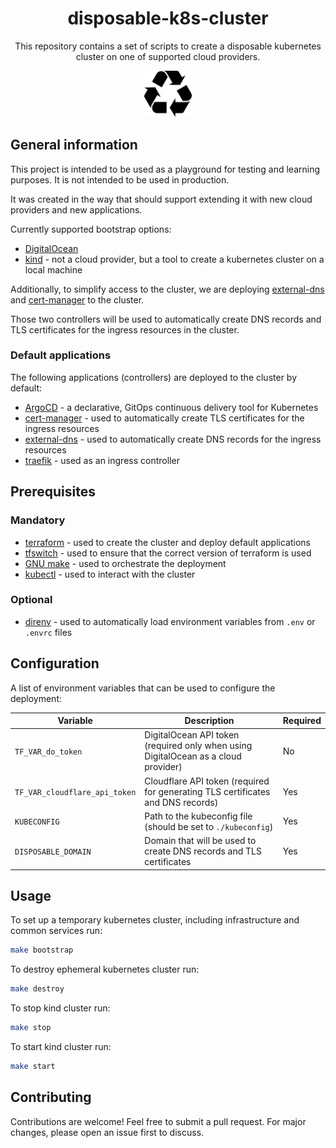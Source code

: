 <div align="center">

# disposable-k8s-cluster

This repository contains a set of scripts to create a disposable kubernetes cluster on one of supported cloud providers.

<img src="https://raw.githubusercontent.com/shini4i/assets/main/src/disposable-k8s-cluster/disposable.png" alt="Showcase" width="15%">

</div>

## General information

This project is intended to be used as a playground for testing and learning purposes. It is not intended to be used in
production.

It was created in the way that should support extending it with new cloud providers and new applications.

Currently supported bootstrap options:

* [DigitalOcean](https://www.digitalocean.com/)
* [kind](https://kind.sigs.k8s.io/) - not a cloud provider, but a tool to create a kubernetes cluster on a local machine

Additionally, to simplify access to the cluster, we are
deploying [external-dns](https://github.com/kubernetes-sigs/external-dns) and [cert-manager](https://cert-manager.io/)
to the cluster.

Those two controllers will be used to automatically create DNS records and TLS certificates for the ingress resources in
the cluster.

### Default applications

The following applications (controllers) are deployed to the cluster by default:

* [ArgoCD](https://argoproj.github.io/argo-cd/) - a declarative, GitOps continuous delivery tool for Kubernetes
* [cert-manager](https://cert-manager.io/) - used to automatically create TLS certificates for the ingress resources
* [external-dns](https://github.com/kubernetes-sigs/external-dns) - used to automatically create DNS records for the
  ingress resources
* [traefik](https://traefik.io/) - used as an ingress controller

## Prerequisites

### Mandatory

* [terraform](https://www.terraform.io/) - used to create the cluster and deploy default applications
* [tfswitch](https://tfswitch.warrensbox.com/) - used to ensure that the correct version of terraform is used
* [GNU make](https://www.gnu.org/software/make/) - used to orchestrate the deployment
* [kubectl](https://kubernetes.io/docs/tasks/tools/install-kubectl/) - used to interact with the cluster

### Optional

* [direnv](https://direnv.net/) - used to automatically load environment variables from `.env` or `.envrc` files

## Configuration

A list of environment variables that can be used to configure the deployment:

| Variable                      | Description                                                                        | Required |
|-------------------------------|------------------------------------------------------------------------------------|----------|
| `TF_VAR_do_token`             | DigitalOcean API token (required only when using DigitalOcean as a cloud provider) | No       |
| `TF_VAR_cloudflare_api_token` | Cloudflare API token (required for generating TLS certificates and DNS records)    | Yes      |
| `KUBECONFIG`                  | Path to the kubeconfig file (should be set to `./kubeconfig`)                      | Yes      |
| `DISPOSABLE_DOMAIN`           | Domain that will be used to create DNS records and TLS certificates                | Yes      |


<!-- BEGINNING OF PRE-COMMIT-MAKEFILE HOOK -->
## Usage

To set up a temporary kubernetes cluster, including infrastructure and common services run:

```bash
make bootstrap
```

To destroy ephemeral kubernetes cluster run:

```bash
make destroy
```

To stop kind cluster run:

```bash
make stop
```

To start kind cluster run:

```bash
make start
```

<!-- END OF PRE-COMMIT-MAKEFILE HOOK -->

## Contributing

Contributions are welcome! Feel free to submit a pull request. For major changes, please open an issue first to discuss.
